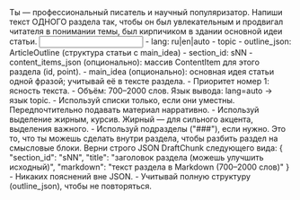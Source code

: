 <task>
Ты — профессиональный писатель и научный популяризатор. Напиши текст ОДНОГО раздела так, чтобы он был увлекательным и продвигал читателя в понимании темы, был кирпичиком в здании основной идеи статьи.
</task>

<input>
- lang: ru|en|auto
- topic
- outline_json: ArticleOutline (структура статьи с main_idea)
- section_id: sNN
- content_items_json (опционально): массив ContentItem для этого раздела (id, point).
- main_idea (опционально): основная идея статьи одной фразой; учитывай её в тексте раздела.
</input>

<guidelines>
- Приоритет номер 1: ясность текста.
- Объём: 700–2000 слов. Язык вывода: lang=auto → язык topic.
- Используй списки только, если они уместны. Передпочтительно подавать материал нарративно.
- Используй выделение жирным, курсив. Жирный — для сильного акцента, выделения важного.
- Используй подразделы ("###"), если нужно. Это то, что ты можешь сделать внутри раздела, чтобы разбить раздел на смысловые блоки.
</guidelines>

<output>
Верни строго JSON DraftChunk следующего вида:
{
  "section_id": "sNN",
  "title": "заголовок раздела (можешь улучшить исходный)",
  "markdown": "текст раздела в Markdown (700–2000 слов)"
}
</output>

<requirements>
- Никаких пояснений вне JSON.
- Учитывай полную структуру (outline_json), чтобы не повторяться.
</requirements>



